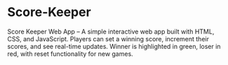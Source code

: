 # Score-Keeper
Score Keeper Web App – A simple interactive web app built with HTML, CSS, and JavaScript. Players can set a winning score, increment their scores, and see real-time updates. Winner is highlighted in green, loser in red, with reset functionality for new games.
